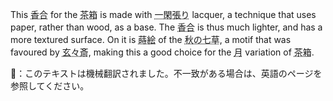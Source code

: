<p>This <abbr title="kougou, incense container">香合</abbr> for the <abbr title="chabako">茶箱</abbr> is made with <abbr title="ikkan bari">一閑張り</abbr> lacquer, a technique that uses paper, rather than wood, as a base. The <abbr title="kougou, incense container">香合</abbr> is thus much lighter, and has a more textured surface. On it is <abbr title="makie, lacquer painting">蒔絵</abbr> of the <abbr title="aki no nanakusa, seven herbs of autumn">秋の七草</abbr>, a motif that was favoured by <abbr title="Gengensai, Urasenke XI">玄々斎</abbr>, making this a good choice for the <abbr title="tsuki; moon, here referring to the autumn">月</abbr> variation of <abbr title="chabako">茶箱</abbr>.</p>
👾：このテキストは機械翻訳されました。不一致がある場合は、英語のページを参照してください。
